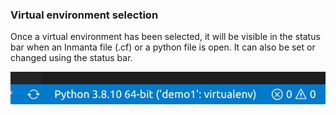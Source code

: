 ### Virtual environment selection

Once a virtual environment has been selected, it will be visible in the status bar when an Inmanta file (.cf) or a python file is open. It can also be set or changed using the status bar.

![Navigation screenshot](../images/python-extension.png)
